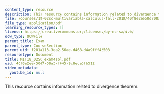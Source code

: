 ```yaml
---
content_type: resource
description: This resource contains information related to divergence theorem.
file: /courses/18-02sc-multivariable-calculus-fall-2010/40f8e2ee50d708a3f0459c8eca5fb512_MIT18_02SC_exam4sol.pdf
file_type: application/pdf
learning_resource_types: []
license: https://creativecommons.org/licenses/by-nc-sa/4.0/
ocw_type: OCWFile
parent_title: Exam
parent_type: CourseSection
parent_uid: f201a113-3ea2-56ae-d468-d4a9fff42503
resourcetype: Document
title: MIT18_02SC_exam4sol.pdf
uid: 40f8e2ee-50d7-08a3-f045-9c8eca5fb512
video_metadata:
  youtube_id: null
---
```

This resource contains information related to divergence theorem.